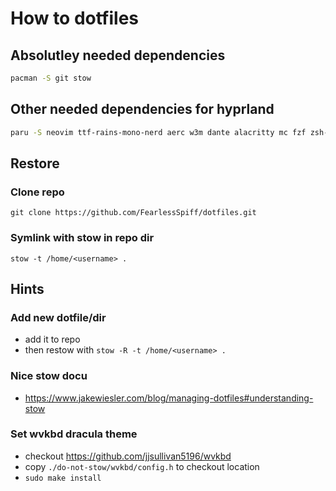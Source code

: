 # How to dotfiles

## Absolutley needed dependencies

```bash
pacman -S git stow
```

## Other needed dependencies for hyprland

```bash
paru -S neovim ttf-rains-mono-nerd aerc w3m dante alacritty mc fzf zsh-fzf-plugin-git dunst wofi lazygit iio-sensor-proxy iio-hyprland-git wf-recorder slurp grim hyprland hyprlock hyprpaper hypridle waybar blueman pavucontrol github-cli brightnessctl cliphist kanshi
```

## Restore

### Clone repo

`git clone https://github.com/FearlessSpiff/dotfiles.git`

### Symlink with stow in repo dir

`stow -t /home/<username> .`

## Hints

### Add new dotfile/dir

* add it to repo
* then restow with `stow -R -t /home/<username> .`

### Nice stow docu

* <https://www.jakewiesler.com/blog/managing-dotfiles#understanding-stow>

### Set wvkbd dracula theme

* checkout <https://github.com/jjsullivan5196/wvkbd>
* copy `./do-not-stow/wvkbd/config.h` to checkout location
* `sudo make install`
